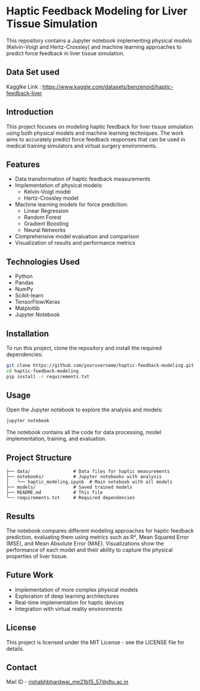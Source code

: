 # Haptic Feedback Modeling for Liver Tissue Simulation

This repository contains a Jupyter notebook implementing physical models (Kelvin-Voigt and Hertz-Crossley) and machine learning approaches to predict force feedback in liver tissue simulation.

## Data Set used

Kagglke Link : https://www.kaggle.com/datasets/benzenoid/haptic-feedback-liver

## Introduction

This project focuses on modeling haptic feedback for liver tissue simulation using both physical models and machine learning techniques. The work aims to accurately predict force feedback responses that can be used in medical training simulators and virtual surgery environments.

## Features

- Data transformation of haptic feedback measurements
- Implementation of physical models:
  - Kelvin-Voigt model
  - Hertz-Crossley model
- Machine learning models for force prediction:
  - Linear Regression
  - Random Forest
  - Gradient Boosting
  - Neural Networks
- Comprehensive model evaluation and comparison
- Visualization of results and performance metrics

## Technologies Used

- Python
- Pandas
- NumPy
- Scikit-learn
- TensorFlow/Keras
- Matplotlib
- Jupyter Notebook

## Installation

To run this project, clone the repository and install the required dependencies:

```bash
git clone https://github.com/yourusername/haptic-feedback-modeling.git
cd haptic-feedback-modeling
pip install -r requirements.txt
```

## Usage

Open the Jupyter notebook to explore the analysis and models:

```bash
jupyter notebook
```

The notebook contains all the code for data processing, model implementation, training, and evaluation.

## Project Structure

```
├── data/                # Data files for haptic measurements
├── notebooks/           # Jupyter notebooks with analysis
│   └── haptic_modeling.ipynb  # Main notebook with all models
├── models/              # Saved trained models
├── README.md            # This file
└── requirements.txt     # Required dependencies
```

## Results

The notebook compares different modeling approaches for haptic feedback prediction, evaluating them using metrics such as R², Mean Squared Error (MSE), and Mean Absolute Error (MAE). Visualizations show the performance of each model and their ability to capture the physical properties of liver tissue.

## Future Work

- Implementation of more complex physical models
- Exploration of deep learning architectures
- Real-time implementation for haptic devices
- Integration with virtual reality environments

## License

This project is licensed under the MIT License - see the LICENSE file for details.

## Contact

Mail ID - rishabhbhardwaj_me21b15_57@dtu.ac.in

